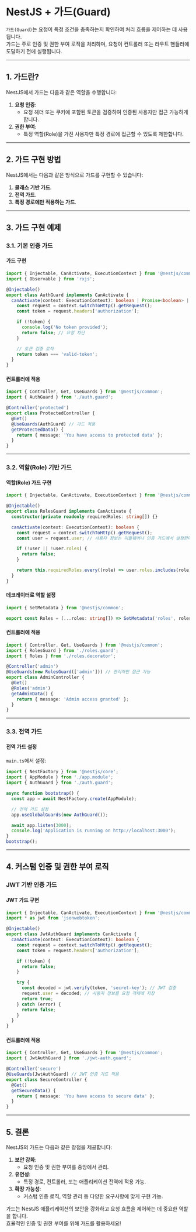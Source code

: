 
# NestJS + 가드(Guard)

`가드(Guard)`는 요청이 특정 조건을 충족하는지 확인하여 처리 흐름을 제어하는 데 사용됩니다.  
가드는 주로 인증 및 권한 부여 로직을 처리하며, 요청이 컨트롤러 또는 라우트 핸들러에 도달하기 전에 실행됩니다.

---

## 1. 가드란?

NestJS에서 가드는 다음과 같은 역할을 수행합니다:
1. **요청 인증**:
   - 요청 헤더 또는 쿠키에 포함된 토큰을 검증하여 인증된 사용자만 접근 가능하게 합니다.
2. **권한 부여**:
   - 특정 역할(Role)을 가진 사용자만 특정 경로에 접근할 수 있도록 제한합니다.

---

## 2. 가드 구현 방법

NestJS에서는 다음과 같은 방식으로 가드를 구현할 수 있습니다:
1. **클래스 기반 가드**.
2. **전역 가드**.
3. **특정 경로에만 적용하는 가드**.

---

## 3. 가드 구현 예제

### 3.1. 기본 인증 가드

#### 가드 구현

```typescript
import { Injectable, CanActivate, ExecutionContext } from '@nestjs/common';
import { Observable } from 'rxjs';

@Injectable()
export class AuthGuard implements CanActivate {
  canActivate(context: ExecutionContext): boolean | Promise<boolean> | Observable<boolean> {
    const request = context.switchToHttp().getRequest();
    const token = request.headers['authorization'];

    if (!token) {
      console.log('No token provided');
      return false; // 요청 차단
    }

    // 토큰 검증 로직
    return token === 'valid-token';
  }
}
```

#### 컨트롤러에 적용

```typescript
import { Controller, Get, UseGuards } from '@nestjs/common';
import { AuthGuard } from './auth.guard';

@Controller('protected')
export class ProtectedController {
  @Get()
  @UseGuards(AuthGuard) // 가드 적용
  getProtectedData() {
    return { message: 'You have access to protected data' };
  }
}
```

---

### 3.2. 역할(Role) 기반 가드

#### 역할(Role) 가드 구현

```typescript
import { Injectable, CanActivate, ExecutionContext } from '@nestjs/common';

@Injectable()
export class RolesGuard implements CanActivate {
  constructor(private readonly requiredRoles: string[]) {}

  canActivate(context: ExecutionContext): boolean {
    const request = context.switchToHttp().getRequest();
    const user = request.user; // 사용자 정보는 미들웨어나 인증 가드에서 설정한다고 가정

    if (!user || !user.roles) {
      return false;
    }

    return this.requiredRoles.every((role) => user.roles.includes(role));
  }
}
```

#### 데코레이터로 역할 설정

```typescript
import { SetMetadata } from '@nestjs/common';

export const Roles = (...roles: string[]) => SetMetadata('roles', roles);
```

#### 컨트롤러에 적용

```typescript
import { Controller, Get, UseGuards } from '@nestjs/common';
import { RolesGuard } from './roles.guard';
import { Roles } from './roles.decorator';

@Controller('admin')
@UseGuards(new RolesGuard(['admin'])) // 관리자만 접근 가능
export class AdminController {
  @Get()
  @Roles('admin')
  getAdminData() {
    return { message: 'Admin access granted' };
  }
}
```

---

### 3.3. 전역 가드

#### 전역 가드 설정

`main.ts`에서 설정:

```typescript
import { NestFactory } from '@nestjs/core';
import { AppModule } from './app.module';
import { AuthGuard } from './auth.guard';

async function bootstrap() {
  const app = await NestFactory.create(AppModule);

  // 전역 가드 설정
  app.useGlobalGuards(new AuthGuard());

  await app.listen(3000);
  console.log('Application is running on http://localhost:3000');
}
bootstrap();
```

---

## 4. 커스텀 인증 및 권한 부여 로직

### JWT 기반 인증 가드

#### JWT 가드 구현

```typescript
import { Injectable, CanActivate, ExecutionContext } from '@nestjs/common';
import * as jwt from 'jsonwebtoken';

@Injectable()
export class JwtAuthGuard implements CanActivate {
  canActivate(context: ExecutionContext): boolean {
    const request = context.switchToHttp().getRequest();
    const token = request.headers['authorization'];

    if (!token) {
      return false;
    }

    try {
      const decoded = jwt.verify(token, 'secret-key'); // JWT 검증
      request.user = decoded; // 사용자 정보를 요청 객체에 저장
      return true;
    } catch (error) {
      return false;
    }
  }
}
```

#### 컨트롤러에 적용

```typescript
import { Controller, Get, UseGuards } from '@nestjs/common';
import { JwtAuthGuard } from './jwt-auth.guard';

@Controller('secure')
@UseGuards(JwtAuthGuard) // JWT 인증 가드 적용
export class SecureController {
  @Get()
  getSecureData() {
    return { message: 'You have access to secure data' };
  }
}
```

---

## 5. 결론

NestJS의 가드는 다음과 같은 장점을 제공합니다:
1. **보안 강화**:
   - 요청 인증 및 권한 부여를 중앙에서 관리.
2. **유연성**:
   - 특정 경로, 컨트롤러, 또는 애플리케이션 전역에 적용 가능.
3. **확장 가능성**:
   - 커스텀 인증 로직, 역할 관리 등 다양한 요구사항에 맞게 구현 가능.

가드는 NestJS 애플리케이션의 보안을 강화하고 요청 흐름을 제어하는 데 중요한 역할을 합니다.  
효율적인 인증 및 권한 부여를 위해 가드를 활용하세요!
